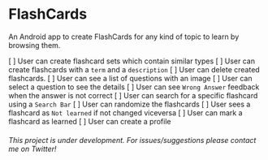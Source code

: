 # FlashCards

An Android app to create FlashCards for any kind of topic to learn by browsing them.

[ ] User can create flashcard sets which contain similar types
[ ] User can create flashcards with a `term` and a `description`
[ ] User can delete created flashcards.
[ ] User can see a list of questions with an image
[ ] User can select a question to see the details
[ ] User can see `Wrong Answer` feedback when the answer is not correct
[ ] User can search for a specific flashcard using a `Search Bar`
[ ] User can randomize the flashcards
[ ] User sees a flashcard as `Not learned` if not changed viceversa
[ ] User can mark a flashcard as learned
[ ] User can create a profile

###### This project is under development. For issues/suggestions please contact me on Twitter!


